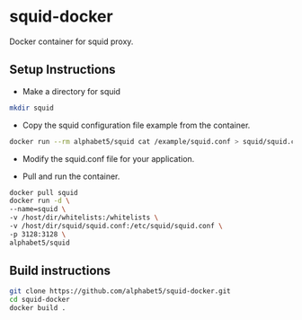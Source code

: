 # squid-docker
 Docker container for squid proxy.

## Setup Instructions
- Make a directory for squid
```bash
mkdir squid
```

- Copy the squid configuration file example from the container.

```bash
docker run --rm alphabet5/squid cat /example/squid.conf > squid/squid.conf
```

- Modify the squid.conf file for your application.

- Pull and run the container. 

```bash
docker pull squid 
docker run -d \
--name=squid \
-v /host/dir/whitelists:/whitelists \
-v /host/dir/squid/squid.conf:/etc/squid/squid.conf \
-p 3128:3128 \
alphabet5/squid
```

## Build instructions

```bash
git clone https://github.com/alphabet5/squid-docker.git
cd squid-docker
docker build .
```

